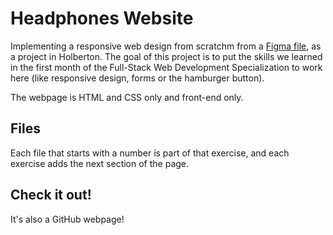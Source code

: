 # Headphones Website
Implementing a responsive web design from scratchm from a [Figma file](https://www.figma.com/file/FfnVADRC9xgI3yiZliTBYZ/Holberton-School---Headphone-company?type=design&node-id=0%3A487&mode=dev), as a project in Holberton.
The goal of this project is to put the skills we learned in the first month of the Full-Stack Web Development Specialization to work here (like responsive design, forms or the hamburger button).

The webpage is HTML and CSS only and front-end only.
## Files
Each file that starts with a number is part of that exercise, and each exercise adds the next section of the page.
## Check it out!
It's also a GitHub webpage!
